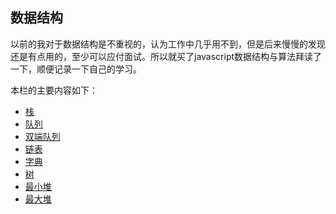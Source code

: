 ## 数据结构
以前的我对于数据结构是不重视的，认为工作中几乎用不到，但是后来慢慢的发现还是有点用的，至少可以应付面试。所以就买了javascript数据结构与算法拜读了一下，顺便记录一下自己的学习。

本栏的主要内容如下：
- [栈](stack)
- [队列](queue)
- [双端队列](deque)
- [链表](linkedList)
- [字典](dictionary)
- [树](tree)
- [最小堆](minheap)
- [最大堆](maxheap)